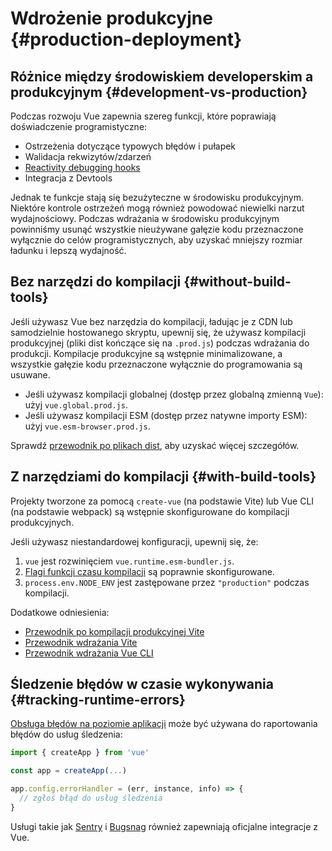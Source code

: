 # Wdrożenie produkcyjne {#production-deployment}

## Różnice między środowiskiem developerskim a produkcyjnym {#development-vs-production}

Podczas rozwoju Vue zapewnia szereg funkcji, które poprawiają doświadczenie programistyczne:

- Ostrzeżenia dotyczące typowych błędów i pułapek
- Walidacja rekwizytów/zdarzeń
- [Reactivity debugging hooks](/guide/extras/reactivity-in-depth#reactivity-debugging)
- Integracja z Devtools

Jednak te funkcje stają się bezużyteczne w środowisku produkcyjnym. Niektóre kontrole ostrzeżeń mogą również powodować niewielki narzut wydajnościowy. Podczas wdrażania w środowisku produkcyjnym powinniśmy usunąć wszystkie nieużywane gałęzie kodu przeznaczone wyłącznie do celów programistycznych, aby uzyskać mniejszy rozmiar ładunku i lepszą wydajność.

## Bez narzędzi do kompilacji {#without-build-tools}

Jeśli używasz Vue bez narzędzia do kompilacji, ładując je z CDN lub samodzielnie hostowanego skryptu, upewnij się, że używasz kompilacji produkcyjnej (pliki dist kończące się na `.prod.js`) podczas wdrażania do produkcji. Kompilacje produkcyjne są wstępnie minimalizowane, a wszystkie gałęzie kodu przeznaczone wyłącznie do programowania są usuwane.

- Jeśli używasz kompilacji globalnej (dostęp przez globalną zmienną `Vue`): użyj `vue.global.prod.js`.
- Jeśli używasz kompilacji ESM (dostęp przez natywne importy ESM): użyj `vue.esm-browser.prod.js`.

Sprawdź [przewodnik po plikach dist](https://github.com/vuejs/core/tree/main/packages/vue#which-dist-file-to-use), aby uzyskać więcej szczegółów.

## Z narzędziami do kompilacji {#with-build-tools}

Projekty tworzone za pomocą `create-vue` (na podstawie Vite) lub Vue CLI (na podstawie webpack) są wstępnie skonfigurowane do kompilacji produkcyjnych.

Jeśli używasz niestandardowej konfiguracji, upewnij się, że:

1. `vue` jest rozwinięciem `vue.runtime.esm-bundler.js`.
2. [Flagi funkcji czasu kompilacji](/api/compile-time-flags) są poprawnie skonfigurowane.
3. <code>process.env<wbr>.NODE_ENV</code> jest zastępowane przez `"production"` podczas kompilacji.

Dodatkowe odniesienia:

- [Przewodnik po kompilacji produkcyjnej Vite](https://vitejs.dev/guide/build.html)
- [Przewodnik wdrażania Vite](https://vitejs.dev/guide/static-deploy.html)
- [Przewodnik wdrażania Vue CLI](https://cli.vuejs.org/guide/deployment.html)

## Śledzenie błędów w czasie wykonywania {#tracking-runtime-errors}

[Obsługa błędów na poziomie aplikacji](/api/application#app-config-errorhandler) może być używana do raportowania błędów do usług śledzenia:

```js
import { createApp } from 'vue'

const app = createApp(...)

app.config.errorHandler = (err, instance, info) => {
  // zgłoś błąd do usług śledzenia
}
```

Usługi takie jak [Sentry](https://docs.sentry.io/platforms/javascript/guides/vue/) i [Bugsnag](https://docs.bugsnag.com/platforms/javascript/vue/) również zapewniają oficjalne integracje z Vue.

